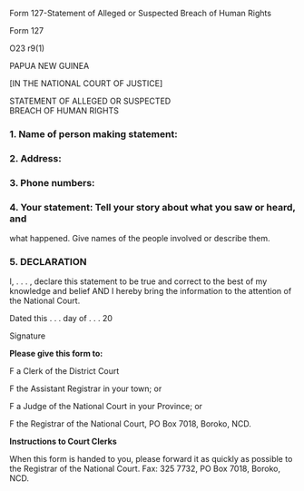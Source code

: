 Form 127-Statement of Alleged or Suspected Breach of Human Rights

Form 127

O23 r9(1)

PAPUA NEW GUINEA

\[IN THE NATIONAL COURT OF JUSTICE\]

STATEMENT OF ALLEGED OR SUSPECTED\
BREACH OF HUMAN RIGHTS

### 1\. Name of person making statement:

### 2\. Address:

### 3\. Phone numbers:

### 4\. Your statement: Tell your story about what you saw or heard, and
what happened. Give names of the people involved or describe them.

### 5\. DECLARATION

I, . . . , declare this statement to be true and correct to the best of
my knowledge and belief AND I hereby bring the information to the
attention of the National Court.

Dated this . . . day of . . . 20

Signature

**Please give this form to:**

F a Clerk of the District Court

F the Assistant Registrar in your town; or

F a Judge of the National Court in your Province; or

F the Registrar of the National Court, PO Box 7018, Boroko, NCD.

**Instructions to Court Clerks**

When this form is handed to you, please forward it as quickly as
possible to the Registrar of the National Court. Fax: 325 7732, PO Box
7018, Boroko, NCD.


